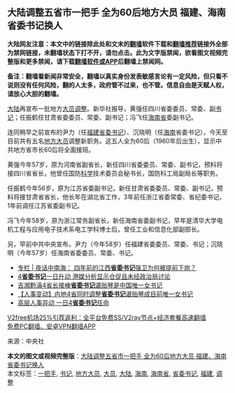  <h2>大陆调整五省市一把手 全为60后地方大员 福建、海南省委书记换人</h2> <p class="notice"><b>大陆网友注意：本文中的链接除此处和文末的<a href="https://github.com/bannedbook/fanqiang" >翻墙</a>软件下载和<a href="https://github.com/killgcd/justmysocks/blob/master/README.md">翻墙推荐</a>链接外全部为禁网链接，未翻墙状态下打不开，请勿点击。此为文字版禁闻，欲看图文视频完整版和更多禁闻，请下载<a href="https://github.com/bannedbook/fanqiang">翻墙软件或APP</a>后翻墙上禁闻网。</p><p>备注：翻墙看新闻非常安全，翻墙以真实身份发表敏感言论有一定风险，但只看不说则没有任何风险，翻的人太多，政府管不过来，也不管。信息自由是天赋人权，请放心大胆的翻墙。</b></p>  <div class="entry"> <p><span class='wp_keywordlink_affiliate'><a href="https://www.bannedbook.org/" title="大陆" target="_blank">大陆</a></span>再宣布一批地方<a href="https://www.bannedbook.org/bnews/tag/%E5%A4%A7%E5%91%98/" class="st_tag internal_tag" rel="tag" title="标签 大员 下的日志">大员</a><a href="https://www.bannedbook.org/bnews/tag/%E8%B0%83%E6%95%B4/" class="st_tag internal_tag" rel="tag" title="标签 调整 下的日志">调整</a>。新华社报导，黄强任四川省委委员、常委、副<a href="https://www.bannedbook.org/bnews/tag/%e4%b9%a6%e8%ae%b0/" class="st_tag internal_tag" rel="tag" title="标签 书记 下的日志">书记</a>；任振鹤任甘肃省委委员、常委、副书记；冯飞任<a href="https://www.bannedbook.org/bnews/tag/%E6%B5%B7%E5%8D%97%E7%9C%81/" class="st_tag internal_tag" rel="tag" title="标签 海南省 下的日志">海南省</a>委副书记。</p> <p>连同稍早之前宣布的尹力（任<a href="https://www.bannedbook.org/bnews/tag/%e7%a6%8f%e5%bb%ba/" class="st_tag internal_tag" rel="tag" title="标签 福建 下的日志">福建</a><a href="https://www.bannedbook.org/bnews/tag/%e7%9c%81%e5%a7%94%e4%b9%a6%e8%ae%b0/" class="st_tag internal_tag" rel="tag" title="标签 省委书记 下的日志">省委书记</a>）、沉晓明（任<a href="https://www.bannedbook.org/bnews/tag/%e6%b5%b7%e5%8d%97/" class="st_tag internal_tag" rel="tag" title="标签 海南 下的日志">海南</a>省委书记），今天至目前共有五名<a href="https://www.bannedbook.org/bnews/tag/%E5%9C%B0%E6%96%B9%E5%A4%A7%E5%91%98/" class="st_tag internal_tag" rel="tag" title="标签 地方大员 下的日志">地方大员</a>调整新职务。这五人全为60后（1960年后出生），显示中共地方省市长60后将全面接班。</p> <p>黄强今年57岁，原为河南省副省长，新任四川省委委员、常委、副书记，预料将接四川省省长，他曾任国防<span class='wp_keywordlink'><a href="https://www.bannedbook.org/forum11/topic309.html" title="禁片：“科学”的棍子" target="_blank">科学</a></span>技术委员会秘书长，国防科工局副局长等职务。</p> <p>任振鹤今年56岁，原为江苏省委副书记，新任甘肃省委委员、常委、副书记，预料将接甘肃省省长，他长年在湖北省工作，3年前任浙江省委常委、省纪委书记，1年前调任江苏省委副书记。</p>  <p>冯飞今年58岁，原为浙江常务副省长，新任海南省委副书记，早年是清华大学电机工程与应用电子技术系电工学科博士后，曾任工业和信息化部副部长。</p> <p>另，早前中共中央宣布，尹力（今年58岁）任福建省委委员、常委、书记；沉晓明（今年57岁）任海南省委委员、常委、书记。</p> <ul class='op-related-articles' title='相关阅读'> <li><a href='https://www.bannedbook.org/bnews/cbnews/20201128/1438371.html' target='_blank'>专栏 | 夜话中南海： 四年前的江西<b>省委书记</b>强卫为何被提前下岗？</a></li> <li><a href='https://www.bannedbook.org/bnews/headline/20201124/1436297.html' target='_blank'>4<b>省委书记</b>一日升动 港媒分析显示仓促且未经政治局讨论</a></li> <li><a href='https://www.bannedbook.org/bnews/baitai/20201121/1434832.html' target='_blank'>吉湘黔滇4省长接棒<b>省委书记</b>谌贻琴是中国唯一女书记</a></li> <li><a href='https://www.bannedbook.org/bnews/baitai/20201120/1434267.html' target='_blank'>【人事变动】内地4省同时调整<b>省委书记</b>谌贻琴成目前唯一女书记</a></li> <li><a href='https://www.bannedbook.org/bnews/headline/20201120/1434184.html' target='_blank'>高层人事异动 一日4<b>省委书记</b>任命</a></li> </ul> <p class="texttj"> <a href="https://github.com/bannedbook/fanqiang/wiki/V2ray%E6%9C%BA%E5%9C%BA" target="_blank">V2free机场25%引荐返利：全平台免费SS/V2ray节点+经济套餐高速翻墙</a><br/> <a href="https://github.com/bannedbook/fanqiang/wiki/%E7%A6%81%E9%97%BB%E7%BD%91%E5%AE%89%E5%8D%93%E7%BF%BB%E5%A2%99%E6%96%B0%E9%97%BBAPP" target="_blank">免费PC翻墙、安卓VPN翻墙APP</a></p><p> 来源：中央社 </p><a name='sharetosocial'></a>       <div><b>本文的图文或视频完整版</b>：<a href='https://www.bannedbook.org/bnews/cbnews/20201202/1440526.html'>大陆调整五省市一把手 全为60后地方大员 福建、海南省委书记换人</a></div>  </div><!--END ENTRY--> <div class="postfooter"> <div>本文标签：<a href="https://www.bannedbook.org/bnews/tag/%E4%B8%80%E6%8A%8A%E6%89%8B/" rel="tag">一把手</a>, <a href="https://www.bannedbook.org/bnews/tag/%e4%b9%a6%e8%ae%b0/" rel="tag">书记</a>, <a href="https://www.bannedbook.org/bnews/tag/%E5%9C%B0%E6%96%B9%E5%A4%A7%E5%91%98/" rel="tag">地方大员</a>, <a href="https://www.bannedbook.org/bnews/tag/%E5%A4%A7%E5%91%98/" rel="tag">大员</a>, <a href="https://www.bannedbook.org/bnews/tag/%e5%a4%a7%e9%99%86/" rel="tag">大陆</a>, <a href="https://www.bannedbook.org/bnews/tag/%e6%b5%b7%e5%8d%97/" rel="tag">海南</a>, <a href="https://www.bannedbook.org/bnews/tag/%E6%B5%B7%E5%8D%97%E7%9C%81/" rel="tag">海南省</a>, <a href="https://www.bannedbook.org/bnews/tag/%e7%9c%81%e5%a7%94%e4%b9%a6%e8%ae%b0/" rel="tag">省委书记</a>, <a href="https://www.bannedbook.org/bnews/tag/%e7%a6%8f%e5%bb%ba/" rel="tag">福建</a>, <a href="https://www.bannedbook.org/bnews/tag/%E8%B0%83%E6%95%B4/" rel="tag">调整</a></div>  </div><!--END POSTFOOTER--> 